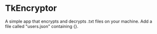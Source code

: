 # TkEncryptor
A simple app that encrypts and decrypts .txt files on your machine. Add a file called "users.json" containing {}.
